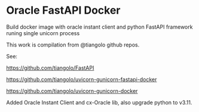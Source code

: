 # Oracle FastAPI Docker
Build docker image with oracle instant client and python FastAPI framework runing single unicorn process


This work is compilation from @tiangolo github repos.

See:

https://github.com/tiangolo/FastAPI

https://github.com/tiangolo/uvicorn-gunicorn-fastapi-docker

https://github.com/tiangolo/uvicorn-gunicorn-docker

Added Oracle Instant Client and cx-Oracle lib, also upgrade python to v3.11.
